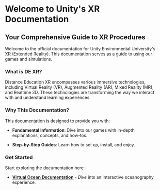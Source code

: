 # Welcome to Unity's XR Documentation

## Your Comprehensive Guide to XR Procedures

Welcome to the official documentation for Unity Environmental University's XR (Extended Reality).
This documentation serves as a guide to using our games and simulations. 

### What is DE XR?

Distance Education XR encompasses various immersive technologies, including Virtual Reality (VR), 
Augmented Reality (AR), Mixed Reality (MR), and Realtime 3D. These technologies are transforming the 
way we interact with and understand learning experiences.

### Why This Documentation?

This documentation is designed to provide you with:

- **Fundamental Information**: Dive into our games with in-depth explanations, concepts, and how-tos.

- **Step-by-Step Guides**: Learn how to set up, install, and enjoy.

### Get Started

Start exploring the documentation here:

- [**Virtual Ocean Documentation**](virtual-ocean-setup.md) - *Dive* into an interactive oceanography experience.